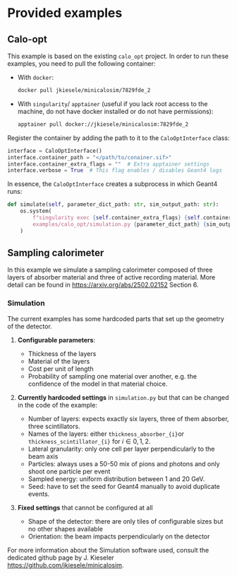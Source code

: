 # Provided examples

## Calo-opt

This example is based on the existing `calo_opt` project. In order to run these examples, you need to pull the following container:

 - With `docker`: 

    ```bash
    docker pull jkiesele/minicalosim/7829fde_2
    ``` 
 - With `singularity`/ `apptainer` (useful if you lack root access to the machine, do not have docker installed or do not have permissions):

    ```bash
    apptainer pull docker://jkiesele/minicalosim:7829fde_2
    ```

Register the container by adding the path to it to the `CaloOptInterface` class:

```python
interface = CaloOptInterface()
interface.container_path = "</path/to/conainer.sif>"
interface.container_extra_flags = ""  # Extra apptainer settings
interface.verbose = True  # This flag enables / disables Geant4 logs
```

In essence, the `CaloOptInterface` creates a subprocess in which Geant4 runs:

```python
def simulate(self, parameter_dict_path: str, sim_output_path: str):
    os.system(
        f"singularity exec {self.container_extra_flags} {self.container_path} python3 \
        examples/calo_opt/simulation.py {parameter_dict_path} {sim_output_path} {self.suppress_output}"
    )
```

## Sampling calorimeter

In this example we simulate a sampling calorimeter composed of three layers of absorber material and three of active recording material. More detail can be found in https://arxiv.org/abs/2502.02152 Section 6.

### Simulation

The current examples has some hardcoded parts that set up the geometry of the detector.

1. **Configurable parameters**:
    - Thickness of the layers
    - Material of the layers
    - Cost per unit of length
    - Probability of sampling one material over another, e.g. the confidence of the model in that material choice.

2. **Currently hardcoded settings** in `simulation.py` but that can be changed in the code of the example:
    - Number of layers: expects exactly six layers, three of them absorber, three scintillators.
    - Names of the layers: either `thickness_absorber_{i}`or `thickness_scintillator_{i}` for $i \in {0, 1, 2}$.
    - Lateral granularity: only one cell per layer perpendicularly to the beam axis
    - Particles: always uses a 50-50 mix of pions and photons and only shoot one particle per event
    - Sampled energy: uniform distribution between 1 and 20 GeV.
    - Seed: have to set the seed for Geant4 manually to avoid duplicate events.

3. **Fixed settings** that cannot be configured at all
    - Shape of the detector: there are only tiles of configurable sizes but no other shapes available
    - Orientation: the beam impacts perpendicularly on the detector

For more information about the Simulation software used, consult the dedicated github page by J. Kieseler https://github.com/jkiesele/minicalosim. 
